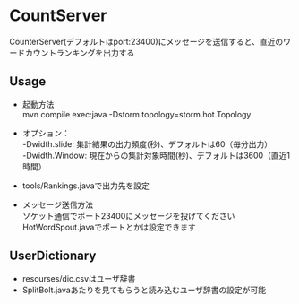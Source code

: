 # CountServer

CounterServer(デフォルトはport:23400)にメッセージを送信すると、直近のワードカウントランキングを出力する

## Usage

* 起動方法  
mvn compile exec:java -Dstorm.topology=storm.hot.Topology  

* オプション：  
-Dwidth.slide: 集計結果の出力頻度(秒)、デフォルトは60（毎分出力）  
-Dwidth.Window: 現在からの集計対象時間(秒)、デフォルトは3600（直近1時間） 

* tools/Rankings.javaで出力先を設定

* メッセージ送信方法  
ソケット通信でポート23400にメッセージを投げてください  
HotWordSpout.javaでポートとかは設定できます

## UserDictionary

* resourses/dic.csvはユーザ辞書
* SplitBolt.javaあたりを見てもらうと読み込むユーザ辞書の設定が可能


